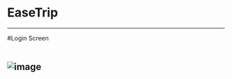 # EaseTrip
-------------------------------------------------------------------------------------------------------------------------------------------------------------------------
#Login Screen <br></br>

![image](https://user-images.githubusercontent.com/96763019/184954755-65f65f5d-b1b5-4187-8e8f-cd2b574f8098.png)
-------------------------------------------------------------------------------------------------------------------------------------------------------------------------

